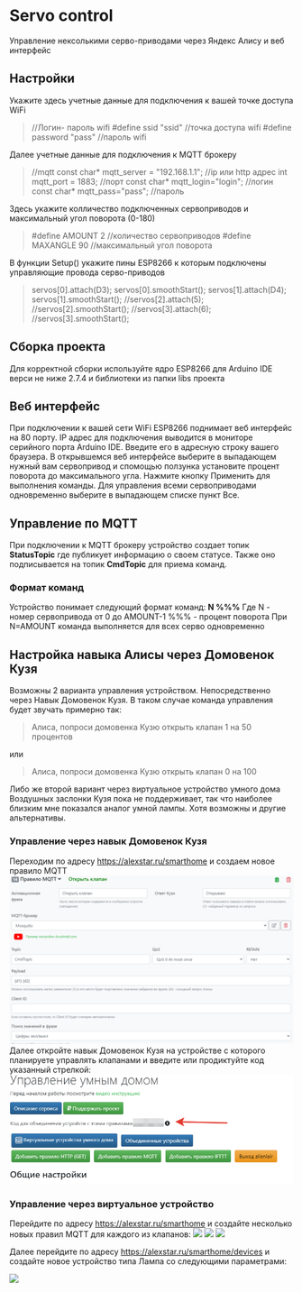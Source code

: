 # Servo control
Управление нексолькими серво-приводами через Яндекс Алису и веб интерфейс

## Настройки
Укажите здесь учетные данные для подключения к вашей точке доступа WiFi
> //Логин- пароль wifi
> #define ssid  "ssid" //точка доступа wifi
> #define password  "pass" //пароль wifi

Далее учетные данные для подключения к MQTT брокеру
> //mqtt
> const char* mqtt_server = "192.168.1.1"; //ip или http адрес
> int mqtt_port = 1883; //порт
> const char* mqtt_login="login"; //логин
> const char* mqtt_pass="pass"; //пароль

Здесь укажите колличество подключенных сервоприводов и максимальный угол поворота (0-180) 
> #define AMOUNT 2 //количество сервоприводов
> #define MAXANGLE 90 //максимальный угол поворота

В функции Setup() укажите пины ESP8266 к которым подключены управляющие провода серво-приводов
> 	servos[0].attach(D3);
>   servos[0].smoothStart();
>   servos[1].attach(D4);
>   servos[1].smoothStart();
>   //servos[2].attach(5);
>   //servos[2].smoothStart();
>   //servos[3].attach(6);
>   //servos[3].smoothStart();

## Сборка проекта
Для корректной сборки используйте ядро ESP8266 для Arduino IDE верси не ниже 2.7.4 и библиотеки из папки libs проекта

## Веб интерфейс
При подключении к вашей сети WiFi ESP8266 поднимает веб интерфейс на 80 порту. IP адрес для подключения выводится в мониторе серийного порта Arduino IDE. Введите его в адресную строку вашего браузера.
В открывшемся веб интерфейсе выберите в выпадающем нужный вам сервопривод и спомощью ползунка установите процент поворота до максимального угла. Нажмите кнопку Применить для выполнения команды. Для управления всеми сервоприводами одновременно выберите в выпадающем списке пункт Все.

## Управление по MQTT
При подключении к MQTT брокеру устройство создает топик **StatusTopic** где публикует информацию о своем статусе. Также оно подписывается на топик **CmdTopic** для приема команд.

### Формат команд
Устройство понимает следующий формат команд:
**N %%%**
Где N - номер сервопривода от 0 до AMOUNT-1
%%% - процент поворота
При N=AMOUNT команда выполняется для всех серво одновременно

## Настройка навыка Алисы через Домовенок Кузя
Возможны 2 варианта управления устройством. Непосредственно через Навык Домовенок Кузя. В таком случае команда управления будет звучать примерно так:
> Алиса, попроси домовенка Кузю открыть клапан 1 на 50 процентов

или 
> Алиса, попроси домовенка Кузю открыть клапан 0 на 100

Либо же второй вариант через виртуальное устройство умного дома
Воздушных заслонки Кузя пока не поддерживает, так что наиболее близким мне показался аналог умной лампы. Хотя возможны и другие альтернативы.
### Управление через навык Домовенок Кузя
Переходим по адресу https://alexstar.ru/smarthome и создаем новое правило MQTT
![](/adds/kuzya_full_control.png)
Далее откройте навык Домовенок Кузя на устройстве с которого планируете управлять клапанами и введите или продиктуйте код указанный стрелкой:
![](/adds/code.png)
### Управление через виртуальное устройство
Перейдите по адресу https://alexstar.ru/smarthome и создайте несколько новых правил MQTT для каждого из клапанов:
![](/vdevice_on.png)
![](/vdevice_off.png)
![](/vdevice_percent.png)

Далее перейдите по адресу https://alexstar.ru/smarthome/devices и создайте новое устройство типа Лампа со следующими параметрами:

![](/vdevice_setting.png)

